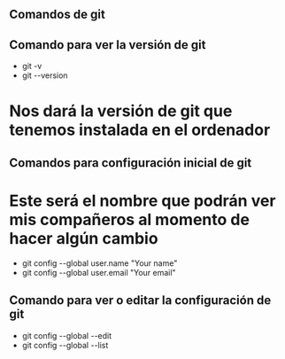 ## Comandos de git

## Comando para ver la versión de git
- git -v
- git --version 
# Nos dará la versión de git que tenemos instalada en el ordenador


## Comandos para configuración inicial de git
# Este será el nombre que podrán ver mis compañeros al momento de hacer algún cambio
- git config --global user.name "Your name"
- git config --global user.email "Your email"


## Comando para ver o editar la configuración de git
- git config --global --edit
- git config --global --list


